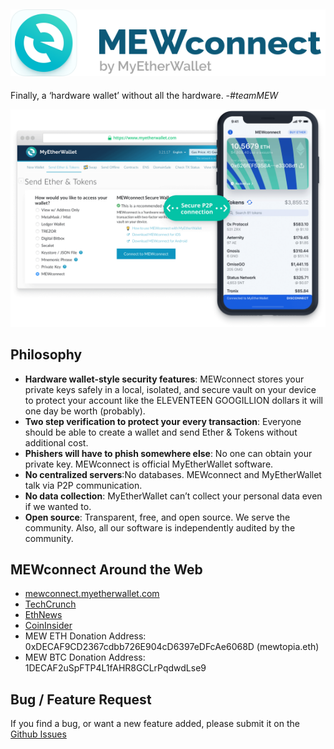## !["MEWconnect Logo](https://raw.githubusercontent.com/MyEtherWallet/MEWconnect-landing-page/da0132f38be38280315550120afbc056a6d2a363/src/assets/images/logo.svg "MyEtherWallet")  


Finally, a ‘hardware wallet’ without all the hardware. -*#teamMEW*

!["MyEtherWallet Logo](https://raw.githubusercontent.com/MyEtherWallet/MEWconnect-landing-page/da0132f38be38280315550120afbc056a6d2a363/src/assets/images/app.png "MyEtherWallet")  

## Philosophy
- **Hardware wallet-style security features**: MEWconnect stores your private keys safely in a local, isolated, and secure vault on your device to protect your account like the ELEVENTEEN GOOGILLION dollars it will one day be worth (probably).
- **Two step verification to protect your every transaction**: Everyone should be able to create a wallet and send Ether & Tokens without additional cost.
- **Phishers will have to phish somewhere else**: No one can obtain your private key. MEWconnect is official MyEtherWallet software.
- **No centralized servers**:No databases. MEWconnect and MyEtherWallet talk via P2P communication.
- **No data collection**: MyEtherWallet can’t collect your personal data even if we wanted to.
- **Open source**: Transparent, free, and open source. We serve the community. Also, all our software is independently audited by the community.

## MEWconnect Around the Web

- [mewconnect.myetherwallet.com](https://mewconnect.myetherwallet.com/)
- [TechCrunch](https://techcrunch.com/2018/07/23/mew-connect-app-secure-login/)
- [EthNews](https://www.ethnews.com/myetherwallet-reveals-mew-connect-ios-app-beta)
- [CoinInsider](https://www.coininsider.com/myetherwallet-mewconnect-beta/)
-  MEW ETH Donation Address: 0xDECAF9CD2367cdbb726E904cD6397eDFcAe6068D (mewtopia.eth)
-  MEW BTC Donation Address: 1DECAF2uSpFTP4L1fAHR8GCLrPqdwdLse9

## Bug / Feature Request
If you find a bug, or want a new feature added, please submit it on the [Github Issues](https://github.com/MyEtherWallet/MEWconnect/issues)